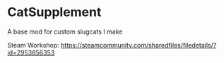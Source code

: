 # CatSupplement
 A base mod for custom slugcats I make

 Steam Workshop: https://steamcommunity.com/sharedfiles/filedetails/?id=2953856353
